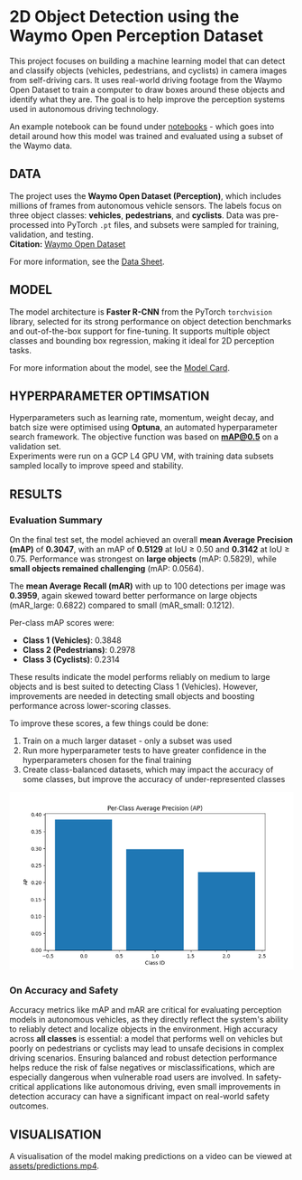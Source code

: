 # 2D Object Detection using the Waymo Open Perception Dataset

This project focuses on building a machine learning model that can detect and classify objects (vehicles, pedestrians, and cyclists) in camera images from self-driving cars. It uses real-world driving footage from the Waymo Open Dataset to train a computer to draw boxes around these objects and identify what they are. The goal is to help improve the perception systems used in autonomous driving technology.

An example notebook can be found under [notebooks](notebooks) - which goes into detail around how this model was trained and evaluated using a subset of the Waymo data.

## DATA
The project uses the **Waymo Open Dataset (Perception)**, which includes millions of frames from autonomous vehicle sensors.
The labels focus on three object classes: **vehicles**, **pedestrians**, and **cyclists**. Data was pre-processed into PyTorch `.pt` files, and subsets were sampled for training, validation, and testing.  
**Citation:** [Waymo Open Dataset](https://waymo.com/open/)

For more information, see the [Data Sheet](docs/data_sheet.md).

## MODEL 
The model architecture is **Faster R-CNN** from the PyTorch `torchvision` library, selected for its strong performance on object detection benchmarks and out-of-the-box support for fine-tuning. It supports multiple object classes and bounding box regression, making it ideal for 2D perception tasks.

For more information about the model, see the [Model Card](docs/model_card.md).

## HYPERPARAMETER OPTIMSATION
Hyperparameters such as learning rate, momentum, weight decay, and batch size were optimised using **Optuna**, an automated hyperparameter search framework. The objective function was based on **mAP@0.5** on a validation set.  
Experiments were run on a GCP L4 GPU VM, with training data subsets sampled locally to improve speed and stability.

## RESULTS
### Evaluation Summary

On the final test set, the model achieved an overall **mean Average Precision (mAP)** of **0.3047**, with an mAP of **0.5129** at IoU ≥ 0.50 and **0.3142** at IoU ≥ 0.75. Performance was strongest on **large objects** (mAP: 0.5829), while **small objects remained challenging** (mAP: 0.0564).

The **mean Average Recall (mAR)** with up to 100 detections per image was **0.3959**, again skewed toward better performance on large objects (mAR_large: 0.6822) compared to small (mAR_small: 0.1212).

Per-class mAP scores were:
- **Class 1 (Vehicles)**: 0.3848  
- **Class 2 (Pedestrians)**: 0.2978  
- **Class 3 (Cyclists)**: 0.2314  

These results indicate the model performs reliably on medium to large objects and is best suited to detecting Class 1 (Vehicles). However, improvements are needed in detecting small objects and boosting performance across lower-scoring classes.

To improve these scores, a few things could be done:
1. Train on a much larger dataset - only a subset was used
2. Run more hyperparameter tests to have greater confidence in the hyperparameters chosen for the final training
3. Create class-balanced datasets, which may impact the accuracy of some classes, but improve the accuracy of under-represented classes

![Screenshot](assets/per_class_ap.png)
 
### On Accuracy and Safety

Accuracy metrics like mAP and mAR are critical for evaluating perception models in autonomous vehicles, as they directly reflect the system's ability to reliably detect and localize objects in the environment. High accuracy across **all classes** is essential: a model that performs well on vehicles but poorly on pedestrians or cyclists may lead to unsafe decisions in complex driving scenarios. Ensuring balanced and robust detection performance helps reduce the risk of false negatives or misclassifications, which are especially dangerous when vulnerable road users are involved. In safety-critical applications like autonomous driving, even small improvements in detection accuracy can have a significant impact on real-world safety outcomes.

## VISUALISATION

A visualisation of the model making predictions on a video can be viewed at [assets/predictions.mp4](assets/predictions.mp4).